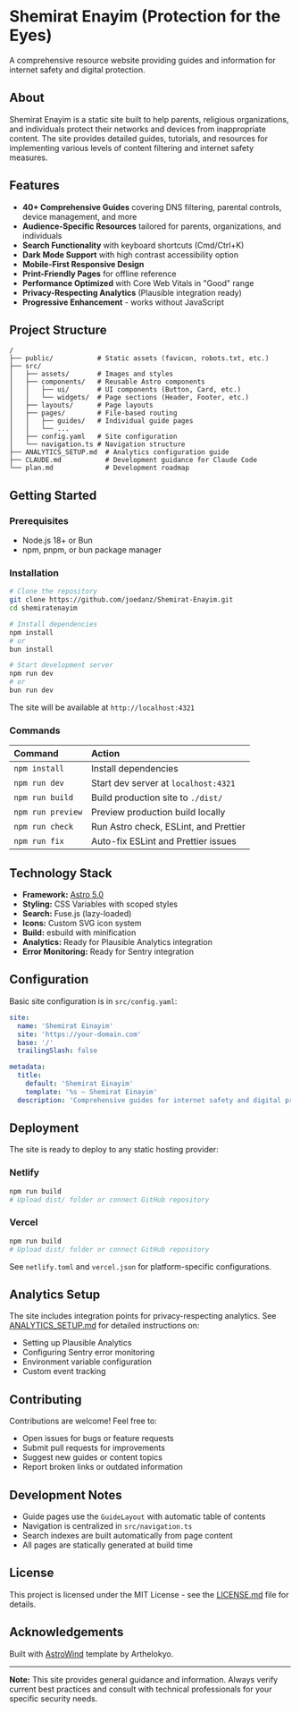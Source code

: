 # Shemirat Enayim (Protection for the Eyes)

A comprehensive resource website providing guides and information for internet safety and digital protection.

## About

Shemirat Enayim is a static site built to help parents, religious organizations, and individuals protect their networks and devices from inappropriate content. The site provides detailed guides, tutorials, and resources for implementing various levels of content filtering and internet safety measures.

## Features

- **40+ Comprehensive Guides** covering DNS filtering, parental controls, device management, and more
- **Audience-Specific Resources** tailored for parents, organizations, and individuals
- **Search Functionality** with keyboard shortcuts (Cmd/Ctrl+K)
- **Dark Mode Support** with high contrast accessibility option
- **Mobile-First Responsive Design**
- **Print-Friendly Pages** for offline reference
- **Performance Optimized** with Core Web Vitals in "Good" range
- **Privacy-Respecting Analytics** (Plausible integration ready)
- **Progressive Enhancement** - works without JavaScript

## Project Structure

```
/
├── public/           # Static assets (favicon, robots.txt, etc.)
├── src/
│   ├── assets/       # Images and styles
│   ├── components/   # Reusable Astro components
│   │   ├── ui/       # UI components (Button, Card, etc.)
│   │   └── widgets/  # Page sections (Header, Footer, etc.)
│   ├── layouts/      # Page layouts
│   ├── pages/        # File-based routing
│   │   ├── guides/   # Individual guide pages
│   │   └── ...
│   ├── config.yaml   # Site configuration
│   └── navigation.ts # Navigation structure
├── ANALYTICS_SETUP.md  # Analytics configuration guide
├── CLAUDE.md           # Development guidance for Claude Code
└── plan.md             # Development roadmap
```

## Getting Started

### Prerequisites

- Node.js 18+ or Bun
- npm, pnpm, or bun package manager

### Installation

```bash
# Clone the repository
git clone https://github.com/joedanz/Shemirat-Enayim.git
cd shemiratenayim

# Install dependencies
npm install
# or
bun install

# Start development server
npm run dev
# or
bun run dev
```

The site will be available at `http://localhost:4321`

### Commands

| Command             | Action                                        |
|:--------------------|:----------------------------------------------|
| `npm install`       | Install dependencies                          |
| `npm run dev`       | Start dev server at `localhost:4321`          |
| `npm run build`     | Build production site to `./dist/`            |
| `npm run preview`   | Preview production build locally              |
| `npm run check`     | Run Astro check, ESLint, and Prettier         |
| `npm run fix`       | Auto-fix ESLint and Prettier issues           |

## Technology Stack

- **Framework:** [Astro 5.0](https://astro.build/)
- **Styling:** CSS Variables with scoped styles
- **Search:** Fuse.js (lazy-loaded)
- **Icons:** Custom SVG icon system
- **Build:** esbuild with minification
- **Analytics:** Ready for Plausible Analytics integration
- **Error Monitoring:** Ready for Sentry integration

## Configuration

Basic site configuration is in `src/config.yaml`:

```yaml
site:
  name: 'Shemirat Einayim'
  site: 'https://your-domain.com'
  base: '/'
  trailingSlash: false

metadata:
  title:
    default: 'Shemirat Einayim'
    template: '%s — Shemirat Einayim'
  description: 'Comprehensive guides for internet safety and digital protection'
```

## Deployment

The site is ready to deploy to any static hosting provider:

### Netlify

```bash
npm run build
# Upload dist/ folder or connect GitHub repository
```

### Vercel

```bash
npm run build
# Upload dist/ folder or connect GitHub repository
```

See `netlify.toml` and `vercel.json` for platform-specific configurations.

## Analytics Setup

The site includes integration points for privacy-respecting analytics. See [ANALYTICS_SETUP.md](./ANALYTICS_SETUP.md) for detailed instructions on:

- Setting up Plausible Analytics
- Configuring Sentry error monitoring
- Environment variable configuration
- Custom event tracking

## Contributing

Contributions are welcome! Feel free to:

- Open issues for bugs or feature requests
- Submit pull requests for improvements
- Suggest new guides or content topics
- Report broken links or outdated information

## Development Notes

- Guide pages use the `GuideLayout` with automatic table of contents
- Navigation is centralized in `src/navigation.ts`
- Search indexes are built automatically from page content
- All pages are statically generated at build time

## License

This project is licensed under the MIT License - see the [LICENSE.md](LICENSE.md) file for details.

## Acknowledgements

Built with [AstroWind](https://github.com/arthelokyo/astrowind) template by Arthelokyo.

---

**Note:** This site provides general guidance and information. Always verify current best practices and consult with technical professionals for your specific security needs.
